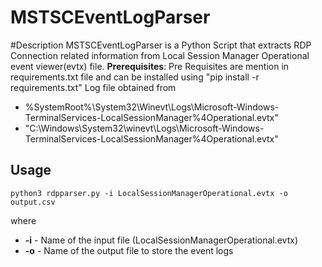 # MSTSCEventLogParser
#Description
MSTSCEventLogParser is a Python Script that extracts RDP Connection related information from  Local Session Manager Operational event viewer(evtx) file. 
**Prerequisites**:
Pre Requisites are mention in requirements.txt file and can be installed using "pip install -r requirements.txt"
Log file obtained from 
* %SystemRoot%\System32\Winevt\Logs\Microsoft-Windows-TerminalServices-LocalSessionManager%4Operational.evtx"
* "C:\Windows\System32\winevt\Logs\Microsoft-Windows-TerminalServices-LocalSessionManager%4Operational.evtx"

## Usage
```shell
python3 rdpparser.py -i LocalSessionManagerOperational.evtx -o output.csv
```

where
* **-i** - Name of the input file (LocalSessionManagerOperational.evtx)
* **-o** - Name of the output file to store the event logs

